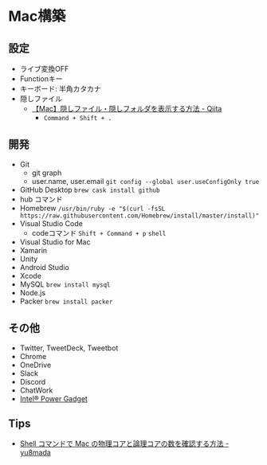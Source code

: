 # Mac構築

## 設定
* ライブ変換OFF
* Functionキー
* キーボード: 半角カタカナ
* 隠しファイル
  * [【Mac】隠しファイル・隠しフォルダを表示する方法 - Qiita](https://qiita.com/TsukasaHasegawa/items/fa8e783a556dc1a08f51)
    * `Command + Shift + .`

## 開発
* Git
  * git graph
  * user.name, user.email `git config --global user.useConfigOnly true`
* GitHub Desktop `brew cask install github`
* hub コマンド
* Homebrew `/usr/bin/ruby -e "$(curl -fsSL https://raw.githubusercontent.com/Homebrew/install/master/install)"`
* Visual Studio Code
  * codeコマンド `Shift + Command + p` `shell`
* Visual Studio for Mac
* Xamarin
* Unity
* Android Studio
* Xcode
* MySQL `brew install mysql`
* Node.js
* Packer `brew install packer`

## その他
* Twitter, TweetDeck, Tweetbot
* Chrome
* OneDrive
* Slack
* Discord
* ChatWork
* [Intel® Power Gadget](https://software.intel.com/en-us/articles/intel-power-gadget)

## Tips
* [Shell コマンドで Mac の物理コアと論理コアの数を確認する方法 - yu8mada](https://yu8mada.com/2018/09/22/how-to-check-the-numbers-of-the-physical-and-logical-cores-of-a-mac-using-shell-commands/)
